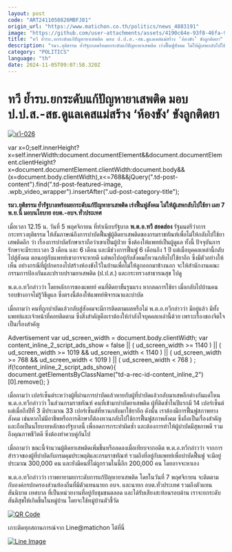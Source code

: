 ```yaml
---
layout: post
code: "ART2411050826MBFJ81"
origin_url: "https://www.matichon.co.th/politics/news_4883191"
image: "https://github.com/user-attachments/assets/4190c64e-93f8-46fa-9cc7-2be80fd441f7"
title: "ทวี ย้ำรบ.ยกระดับแก้ปัญหายาเสพติด มอบ ป.ป.ส.-สธ.ดูแลเคสแม่สร้าง ‘ห้องขัง’ ขังลูกติดยา"
description: "รมว.ยุติธรรม ยํ้ารัฐบาลพร้อมยกระดับแก้ปัญหายาเสพติด เร่งฟื้นฟูสังคม ไม่ให้ผู้เสพกลับไปใช้ยา เผย 7 พ.ย.นี้ มอบนโยบาย อบต.-อบจ.ทั่วประเทศ"
category: "POLITICS"
language: "th"
date: 2024-11-05T09:07:58.320Z
---
```


# ทวี ย้ำรบ.ยกระดับแก้ปัญหายาเสพติด มอบ ป.ป.ส.-สธ.ดูแลเคสแม่สร้าง ‘ห้องขัง’ ขังลูกติดยา

[![](https://www.matichon.co.th/wp-content/uploads/2024/11/ทวี-026.jpg "ทวี-026")](https://www.matichon.co.th/wp-content/uploads/2024/11/ทวี-026.jpg)

var x=0;self.innerHeight?x=self.innerWidth:document.documentElement&&document.documentElement.clientHeight?x=document.documentElement.clientWidth:document.body&&(x=document.body.clientWidth),x<=768&&jQuery(".td-post-content").find(".td-post-featured-image, .wpb\_video\_wrapper").insertAfter(".ud-post-category-title");

**รมว.ยุติธรรม ยํ้ารัฐบาลพร้อมยกระดับแก้ปัญหายาเสพติด เร่งฟื้นฟูสังคม ไม่ให้ผู้เสพกลับไปใช้ยา เผย 7 พ.ย.นี้ มอบนโยบาย อบต.-อบจ.ทั่วประเทศ**

เมื่อเวลา 12.15 น. วันที่ 5 พฤศจิกายน ที่ทำเนียบรัฐบาล **พ.ต.อ.ทวี สอดส่อง** รัฐมนตรีว่าการกระทรวงยุติธรรม ให้สัมภาษณ์ถึงการบำบัดฟื้นฟูผู้ติดยาเสพติดของกรมราชทัณฑ์เพื่อไม่ให้กลับไปใช้ยาเสพติดอีก ว่า เรื่องการบำบัดรักษาเราถือว่าเขาเป็นผู้ป่วย ซึ่งต้องให้แพทย์เป็นผู้ดูแล ทั้งนี้ ปัจจุบันการรักษาจะมีระยะเวลา 3 เดือน และ 6 เดือน และมีช่วงการฟื้นฟู 6 เดือนถึง 1 ปี แต่เมื่อบุคคลเหล่านี้กลับไปสู่สังคม ตอนอยู่กับแพทย์เขาอาจจะหายดี แต่พอไปอยู่กับสังคมก็หวนกลับไปใช้ยาอีก ซึ่งมีตัวอย่างให้เห็น อย่างกรณีที่ผู้ปกครองไปสร้างห้องขังไว้ในบ้านเพื่อไม่ให้ลูกออกมาข้างนอก จะให้สำนักงานคณะกรรมการป้องกันและปราบปรามยาเสพติด (ป.ป.ส.) และกระทรวงสาธารณสุข ไปดู

พ.ต.อ.ทวีกล่าวว่า โดยหลักการของแพทย์ คนที่ติดยาขั้นรุนแรง หากลดการใช้ยา เมื่อกลับไปบ้านคนรอบข้างอาจไม่รู้วิธีดูแล ซึ่งตรงนี้ต้องให้แพทย์พิจารณาและบำบัด

เมื่อถามว่า คนที่ถูกบำบัดแล้วกลับสู่สังคมจะมีการติดตามผลหรือไม่ พ.ต.อ.ทวีกล่าวว่า มีอยู่แล้ว มีทั้งแพทย์และเจ้าหน้าที่คอยติดตาม ซึ่งสิ่งสำคัญคือเราต้องให้กำลังใจบุคคลเหล่านี้ด้วย เพราะเรื่องของจิตใจเป็นเรื่องสำคัญ

Advertisement var ud\_screen\_width = document.body.clientWidth; var content\_inline\_2\_script\_ads\_show = false || ( ud\_screen\_width >= 1140 ) || ( ud\_screen\_width >= 1019 && ud\_screen\_width < 1140 ) || ( ud\_screen\_width >= 768 && ud\_screen\_width < 1019 ) || ( ud\_screen\_width < 768 ) ; if(!content\_inline\_2\_script\_ads\_show){ document.getElementsByClassName("td-a-rec-id-content\_inline\_2")\[0\].remove(); }

เมื่อถามว่า เปอร์เซ็นต์ระหว่างผู้ที่ผ่านการบำบัดแล้วหายกับผู้ที่บำบัดแล้วกลับมาเสพอีกต่างกันแค่ไหน พ.ต.อ.ทวีกล่าวว่า ในส่วนกรมราชทัณฑ์ คนที่เข้ามาบำบัดยาเสพติด ผู้ที่ติดซ้ำในปีแรกมี 14 เปอร์เซ็นต์ แต่เมื่อถึงปีที่ 3 มีประมาณ 33 เปอร์เซ็นต์ที่หวนกลับมาใช้ยาอีก ดังนั้น เราต้องมีการฟื้นฟูสภาพทางสังคม เช่นหากไม่มีอาชีพหรือการศึกษาก็ต้องหวนกลับไปใช้การฟื้นฟูสภาพสังคม ซึ่งถือเป็นเรื่องสำคัญ และถือเป็นนโยบายหลักของรัฐบาลนี้ เพื่อลดการกระทำผิดซ้ำ และต้องการทำให้ผู้บำบัดมีสุขภาพดี รวมถึงคุณภาพชีวิตดี ซึ่งต้องทำควบคู่กันไป

เมื่อถามว่า ขณะนี้จำนวนผู้ติดยาเสพติดเพิ่มขึ้นหรือลดลงเมื่อเทียบจากอดีต พ.ต.อ.ทวีกล่าวว่า จากการสำรวจของผู้ที่บําบัดกับกรมคุมประพฤติและกรมราชทัณฑ์ รวมถึงที่อยู่กับแพทย์เพื่อบำบัดฟื้นฟู จะมีอยู่ประมาณ 300,000 คน และยังมีคนที่ไม่ถูกรวมในนี้อีก 200,000 คน โดยอาจจะหาเอง

พ.ต.อ.ทวีกล่าวว่า เราพยายามยกระดับการแก้ปัญหายาเสพติด โดยในวันที่ 7 พฤศจิกายน จะติดตามกับองค์กรปกครองส่วนท้องถิ่นที่มีตัวแทนนายก อบจ. และนายก อบต.ทั่วประเทศ รวมถึงตัวแทนสันนิบาต เทศบาล ที่เป็นหน่วยงานที่อยู่กับชุมชนตลอด และได้รับเสียงสะท้อนรอบด้าน เราจะยกระดับสันติสุขให้เกิดขึ้นในหมู่บ้าน โดยจะใช้หมู่บ้านตัวชี้วัด

[![QR Code](https://www.matichon.co.th/wp-content/uploads/2023/07/wob1371z.jpg)](https://lin.ee/ht0nDxX)

เกาะติดทุกสถานการณ์จาก Line@matichon ได้ที่นี่

[![Line Image](https://www.matichon.co.th/wp-content/uploads/2023/07/th.png)](https://lin.ee/ht0nDxX)